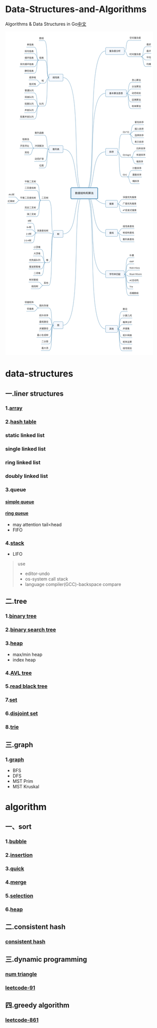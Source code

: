 # Data-Structures-and-Algorithms
Algorithms & Data Structures in Go[中文](README_zh.md)

![大纲](https://github.com/tfbrother/Data-Structures-and-Algorithms/blob/master/xmind.jpg?raw=true)

# data-structures
## 一.liner structures
### 1.[array](data-structures/list/sequence.go)
### 2.[hash table](data-structures/hash-table/)
### static linked list
### single linked list
### ring linked list
### doubly linked list
### 3.queue
#### [simple queue](data-structures/queue/queue.go)
#### [ring queue](data-structures/queue/ring.go)
* may attention tail<head
* FIFO

### 4.[stack](data-structures/stack/stack.go)
* LIFO
> use
> - editor-undo
> - os-system call stack
> - language compiler(GCC)-backspace compare

## 二.tree
### 1.[binary tree](data-structures/binary-tree)
### 2.[binary search tree](data-structures/binary-search-tree/)
### 3.[heap](data-structures/heap/)
* max/min heap
* index heap

### 4.[AVL tree](data-structures/avl-tree/)
### 5.[read black tree](data-structures/read-black-tree/)
### 7.[set](data-structures/set/)
### 6.[disjoint set](data-structures/union-find/)
### 8.[trie](data-structures/trie/)

## 三.graph
### 1.[graph](data-structures/graph/)
* BFS
* DFS
* MST Prim 
* MST Kruskal


# algorithm
## 一、sort
### 1.[bubble](algorithms/sorting/bubble.go)
### 2.[insertion](algorithms/sorting/insertion.go)
### 3.[quick](algorithms/sorting/quick.go)
### 4.[merge](algorithms/sorting/merge.go)
### 5.[selection](algorithms/sorting/selection.go)
### 6.[heap](algorithms/sorting/heap.go)
## 二.consistent hash
### [consistent hash](algorithms/consistenthash/consistenthash.go)
## 三.dynamic programming
### [num triangle](algorithms/dynamic-programming)
### [leetcode-91](algorithms/dynamic-programming/91-numDecodings.go)
## 四.greedy algorithm
### [leetcode-861](algorithms/greedy/861-matrixScore.go)


